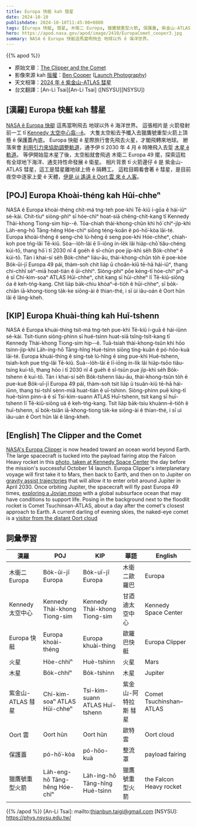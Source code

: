 ```yaml
---
title: Europa 快艇 kah 彗星
date: 2024-10-10
publishdate: 2024-10-10T11:45:00+0800
tags: [Europa 快艇, 彗星, 木衛二 Europa, 獵鷹號重型火箭, 保護蓋, 紫金山-ATLAS 彗星, Oort 雲, Kennedy 太空中心, 火星, 木星]
hero: https://apod.nasa.gov/apod/image/2410/EuropaComet_cooper3.jpg
summary: NASA ê Europa 快艇這馬當咧飛去 地球以外 ê 海洋世界。
---
```


{{% apod %}}

- 原始文章：[The Clipper and the Comet](https://apod.nasa.gov/apod/ap241010.html)
- 影像來源 kah [版權][copyright]：[Ben Cooper](http://www.launchphotography.com/Photographer.html) ([Launch Photography](http://www.launchphotography.com/))
- 天文相簿：[2024 年 ê 紫金山-ATLAS 彗星](https://www.facebook.com/media/set/?vanity=APOD.Sky&set=a.516503464411569)
- 台文翻譯：[An-Li Tsai][An-Li Tsai] ([NSYSU][NSYSU])

## [漢羅] Europa 快艇 kah 彗星
[NASA ê Europa 快艇][NASA's Europa Clipper] 這馬當咧飛去 地球以外 ê 海洋世界。
這張相片是 火箭發射前一工 tī [Kennedy 太空中心翕--ê][photo, taken at Kennedy Space Center]。
大隻太空船去予櫼入去獵鷹號重型火箭上頂懸 ê 保護蓋內底。
Europa 快艇 ê 星際旅行會先飛去火星，才閣飛轉來地球。
紲落來會 [利用引力來協助調整軌道][gravity assist trajectories]，通予伊 tī 2030 年 4 月 ê 時陣飛入去踅 [木星 ê 軌道][exploring a Jovian moon]。
等伊開始踅木星了後，太空船就會飛過 木衛二 Europa 49 擺，探索這粒有全球地下海洋、通支持性命發展 ê 衛星。
相片背景 tī 火箭邊仔 ê 是 紫金山-ATLAS 彗星，這工是彗星離地球上倚 ê 隔轉工。
這粒目睭看會著 ê 彗星，是目前夜空中逐家上愛 ê 天體，[伊是 ùi 遙遠 ê Oort 雲 來 ê 人客][visitor from the distant Oort cloud]。

## [POJ] Europa Khoài-théng kah Hūi-chheⁿ
NASA ê Europa khoài-théng chit-má tng-teh poe-khì Tē-kiû í-gōa ê hái-iûⁿ sè-kài.
Chit-tiuⁿ siòng-phìⁿ sī hóe-chìⁿ hoat-siā chêng-chi̍t-kang tī Kennedy Thài-khong Tiong-sim hip--ê.
Tōa-chiah thài-khong-chûn khì hō͘ chiⁿ-ji̍p-khì La̍h-eng-hō Tāng-hêng Hóe-chìⁿ siōng téng-koân ê pó-hō͘-kòa lāi-té.
Europa khoài-théng ê seng-chè lú-hêng ē seng poe-khì Hóe-chheⁿ, chiah-koh poe tńg-lâi Tē-kiû.
Sòa--lo̍h-lâi ē lī-iōng ín-le̍k lâi hia̍p-chō͘ tiâu-chéng kúi-tō, thang hō͘ i tī 2030 nî 4 goe̍h ê sî-chūn poe ji̍p-khì se̍h Bo̍k-chheⁿ ê kúi-tō.
Tán i khai-sí se̍h Bo̍k-chheⁿ liáu-āu, thài-khong-chûn to̍h ē poe-kòe Bo̍k-ūi-jī Europa 49 pái, thàm-soh chit lia̍p ū choân-kiû tē-hā hái-iûⁿ, thang chi-chhî sèⁿ-miā hoat-tián ê ūi-chhiⁿ.
Siòng-phìⁿ pōe kéng-tī hóe-chìⁿ piⁿ-á ê sī Chí-kim-soaⁿ ATLAS Hūi-chheⁿ, chit kang sī hūi-chheⁿ lī Tē-kiû-siōng óa ê keh-tńg-kang.
Chit lia̍p ba̍k-chiu khòaⁿ-ē-tio̍h ê hūi-chheⁿ, sī bo̍k-chiân iā-khong-tiong ta̍k-ke siōng-ài ê thian-thé, i sī ùi iâu-oán ê Oort hûn lâi ê lâng-kheh.

## [KIP] Europa Khuài-thíng kah Huī-tshenn
NASA ê Europa khuài-thíng tsit-má tng-teh pue-khì Tē-kiû í-guā ê hái-iûnn sè-kài.
Tsit-tiunn siòng-phìnn sī hué-tsìnn huat-siā tsîng-tsi̍t-kang tī Kennedy Thài-khong Tiong-sim hip--ê.
Tuā-tsiah thài-khong-tsûn khì hōo tsinn-ji̍p-khì La̍h-ing-hō Tāng-hîng Hué-tsìnn siōng tíng-kuân ê pó-hōo-kuà lāi-té.
Europa khuài-thíng ê sing-tsè lú-hîng ē sing pue-khì Hué-tshenn, tsiah-koh pue tńg-lâi Tē-kiû.
Suà--lo̍h-lâi ē lī-iōng ín-li̍k lâi hia̍p-tsōo tiâu-tsíng kuí-tō, thang hōo i tī 2030 nî 4 gue̍h ê sî-tsūn pue ji̍p-khì se̍h Bo̍k-tshenn ê kuí-tō.
Tán i khai-sí se̍h Bo̍k-tshenn liáu-āu, thài-khong-tsûn to̍h ē pue-kuè Bo̍k-uī-jī Europa 49 pái, thàm-soh tsit lia̍p ū tsuân-kiû tē-hā hái-iûnn, thang tsi-tshî sènn-miā huat-tián ê uī-tshinn.
Siòng-phìnn puē kíng-tī hué-tsìnn pinn-á ê sī Tsí-kim-suann ATLAS Huī-tshenn, tsit kang sī huī-tshenn lī Tē-kiû-siōng uá ê keh-tńg-kang.
Tsit lia̍p ba̍k-tsiu khuànn-ē-tio̍h ê huī-tshenn, sī bo̍k-tsiân iā-khong-tiong ta̍k-ke siōng-ài ê thian-thé, i sī uì iâu-uán ê Oort hûn lâi ê lâng-kheh.

## [English] The Clipper and the Comet
[NASA's Europa Clipper][NASA's Europa Clipper] is now headed toward an ocean world beyond Earth.
The large spacecraft is tucked into the payload fairing atop the Falcon Heavy rocket in this [photo, taken at Kennedy Space Center][photo, taken at Kennedy Space Center] the day before the mission's successful October 14 launch.
Europa Clipper's interplanetary voyage will first take it to Mars, then back to Earth, and then on to Jupiter on [gravity assist trajectories][gravity assist trajectories] that will allow it to enter orbit around Jupiter in April 2030.
Once orbiting Jupiter, the spacecraft will fly past Europa 49 times, [exploring a Jovian moon][exploring a Jovian moon] with a global subsurface ocean that may have conditions to support life.
Posing in the background next to the floodlit rocket is Comet Tsuchinsan-ATLAS, about a day after the comet's closest approach to Earth.
A current darling of evening skies, the naked-eye comet is a [visitor from the distant Oort cloud][visitor from the distant Oort cloud]

## 詞彙學習
|漢羅|POJ|KIP|華語|English|
|-|-|-|-|-|
| 木衛二 Europa | Bo̍k-ūi-jī Europa | Bo̍k-uī-jī Europa | 木衛二歐羅巴 | Europa |
| Kennedy 太空中心 | Kennedy Thài-khong Tiong-sim | Kennedy Thài-khong Tiong-sim | 甘迺迪太空中心 | Kennedy Space Center |
| Europa 快艇 | Europa khoài-théng | Europa khuài-thíng | 歐羅巴快艇 | Europa Clipper |
| 火星 | Hòe-chhiⁿ | Huè-tshinn | 火星 | Mars |
| 木星 | Bo̍k-chhiⁿ | Bo̍k-tshinn | 木星 | Jupiter |
| 紫金山-ATLAS 彗星 | Chí-kim-soaⁿ ATLAS Hūi-chheⁿ | Tsí-kim-suann ATLAS Huī-tshenn | 紫金山-阿特拉斯 彗星 | Comet Tsuchinshan–ATLAS |
| Oort 雲 | Oort hûn | Oort hûn | 歐特雲 | Oort cloud |
| 保護蓋 |pó-hō͘-kòa | pó-hōo-kuà | 整流罩 | payload fairing |
| 獵鷹號重型火箭 | La̍h-eng-hō Tāng-hêng Hóe-chìⁿ |  La̍h-ing-hō Tāng-hîng Hué-tsìnn | 獵鷹號重型火箭 | the Falcon Heavy rocket |

{{% /apod %}}
[An-Li Tsai]: mailto:thianbun.taigi@gmail.com
[NSYSU]: https://phys.nsysu.edu.tw/

[copyright]: https://apod.nasa.gov/apod/fap/lib/about_apod.html#srapply
[License3]: https://creativecommons.org/licenses/by/3.0/
[License2]:https://creativecommons.org/licenses/by-nc-nd/2.0/

[NASA's Europa Clipper]:https://www.nasa.gov/news-release/liftoff-nasas-europa-clipper-sails-toward-ocean-moon-of-jupiter/
[photo, taken at Kennedy Space Center]:https://images.nasa.gov/details/KSC-20241013-PH-SPX03_0007
[gravity assist trajectories]:https://science.nasa.gov/learn/basics-of-space-flight/primer/
[exploring a Jovian moon]:https://europa.nasa.gov/why-europa/overview/
[visitor from the distant Oort cloud]:https://earthobservatory.nasa.gov/images/153444/comet-tsuchinshan-atlas-arrives-from-afar
